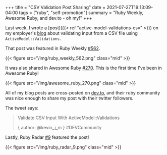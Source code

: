+++
title = "CSV Validation Post Sharing"
date = 2021-07-27T19:13:09-04:00
tags = ["ruby", "self-promotion"]
summary = "Ruby Weekly, Awesome Ruby, and dev.to - oh my!"
+++

Last week, I wrote a [post]({{< ref "active-model-validations-csv" >}}) on my
employer's [blog](https://blog.thegnar.co/active-model-validations-csv) about
validating input from a CSV file using `ActiveModel::Validations`.

That post was featured in Ruby Weekly [#562](https://rubyweekly.com/issues/562).

{{< figure src="/img/ruby_weekly_562.png" class="mid" >}} 

It was also shared in Awesome Ruby [#270](https://ruby.libhunt.com/newsletter/270). This is the first time I've been in
Awesome Ruby!

{{< figure src="/img/awesome_ruby_270.png" class="mid" >}} 

All of my blog posts are cross-posted on [dev.to](https://dev.to/kevin_j_m),
and their ruby community was nice enough to share my post with their twitter
followers.

The tweet says:

> Validate CSV Input With ActiveModel::Validations
>
> { author: @kevin_j_m } #DEVCommunity

Lastly, Ruby Radar [#9](https://rubyradar.dev/issues/ruby-radar-9-junior-spotlight-705164)
featured the post!

{{< figure src="/img/ruby_radar_9.png" class="mid" >}}
